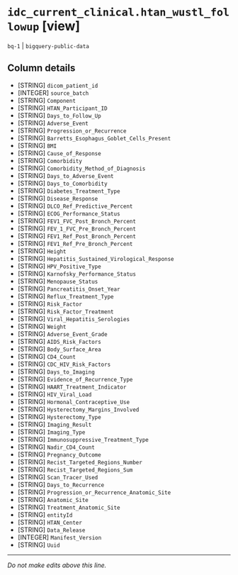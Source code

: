 # `idc_current_clinical.htan_wustl_followup` [view]
`bq-1` | `bigquery-public-data`

## Column details
* [STRING]    `dicom_patient_id`
* [INTEGER]   `source_batch`
* [STRING]    `Component`
* [STRING]    `HTAN_Participant_ID`
* [STRING]    `Days_to_Follow_Up`
* [STRING]    `Adverse_Event`
* [STRING]    `Progression_or_Recurrence`
* [STRING]    `Barretts_Esophagus_Goblet_Cells_Present`
* [STRING]    `BMI`
* [STRING]    `Cause_of_Response`
* [STRING]    `Comorbidity`
* [STRING]    `Comorbidity_Method_of_Diagnosis`
* [STRING]    `Days_to_Adverse_Event`
* [STRING]    `Days_to_Comorbidity`
* [STRING]    `Diabetes_Treatment_Type`
* [STRING]    `Disease_Response`
* [STRING]    `DLCO_Ref_Predictive_Percent`
* [STRING]    `ECOG_Performance_Status`
* [STRING]    `FEV1_FVC_Post_Bronch_Percent`
* [STRING]    `FEV_1_FVC_Pre_Bronch_Percent`
* [STRING]    `FEV1_Ref_Post_Bronch_Percent`
* [STRING]    `FEV1_Ref_Pre_Bronch_Percent`
* [STRING]    `Height`
* [STRING]    `Hepatitis_Sustained_Virological_Response`
* [STRING]    `HPV_Positive_Type`
* [STRING]    `Karnofsky_Performance_Status`
* [STRING]    `Menopause_Status`
* [STRING]    `Pancreatitis_Onset_Year`
* [STRING]    `Reflux_Treatment_Type`
* [STRING]    `Risk_Factor`
* [STRING]    `Risk_Factor_Treatment`
* [STRING]    `Viral_Hepatitis_Serologies`
* [STRING]    `Weight`
* [STRING]    `Adverse_Event_Grade`
* [STRING]    `AIDS_Risk_Factors`
* [STRING]    `Body_Surface_Area`
* [STRING]    `CD4_Count`
* [STRING]    `CDC_HIV_Risk_Factors`
* [STRING]    `Days_to_Imaging`
* [STRING]    `Evidence_of_Recurrence_Type`
* [STRING]    `HAART_Treatment_Indicator`
* [STRING]    `HIV_Viral_Load`
* [STRING]    `Hormonal_Contraceptive_Use`
* [STRING]    `Hysterectomy_Margins_Involved`
* [STRING]    `Hysterectomy_Type`
* [STRING]    `Imaging_Result`
* [STRING]    `Imaging_Type`
* [STRING]    `Immunosuppressive_Treatment_Type`
* [STRING]    `Nadir_CD4_Count`
* [STRING]    `Pregnancy_Outcome`
* [STRING]    `Recist_Targeted_Regions_Number`
* [STRING]    `Recist_Targeted_Regions_Sum`
* [STRING]    `Scan_Tracer_Used`
* [STRING]    `Days_to_Recurrence`
* [STRING]    `Progression_or_Recurrence_Anatomic_Site`
* [STRING]    `Anatomic_Site`
* [STRING]    `Treatment_Anatomic_Site`
* [STRING]    `entityId`
* [STRING]    `HTAN_Center`
* [STRING]    `Data_Release`
* [INTEGER]   `Manifest_Version`
* [STRING]    `Uuid`

-------------------------------------------------------------------------------
*Do not make edits above this line.*
